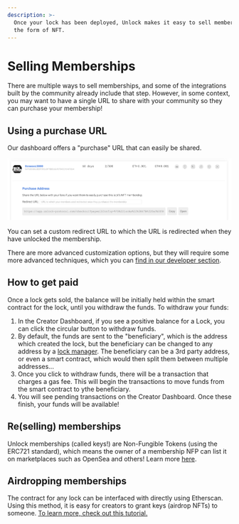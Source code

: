```yaml
---
description: >-
  Once your lock has been deployed, Unlock makes it easy to sell memberships in
  the form of NFT.
---
```


# Selling Memberships

There are multiple ways to sell memberships, and some of the integrations built by the community already include that step. However, in some context, you may want to have a single URL to share with your community so they can purchase your membership!

## Using a purchase URL

Our dashboard offers a "purchase" URL that can easily be shared.

![The Purchase URL is visible on the dashboard](<../.gitbook/assets/image (28) (2) (2) (2) (2) (2).png>)

You can set a custom redirect URL to which the URL is redirected when they have unlocked the membership.

There are more advanced customization options, but they will require some more advanced techniques, which you can [find in our developer section](../developers/paywall/configuring-checkout.md).

## How to get paid

Once a lock gets sold, the balance will be initially held within the smart contract for the lock, until you withdraw the funds. To withdraw your funds:

1. In the Creator Dashboard, if you see a positive balance for a Lock, you can click the circular button to withdraw funds.
2. By default, the funds are sent to the "beneficiary", which is the address which created the lock, but the beneficiary can be changed to any address by a [lock manager](https://github.com/unlock-protocol/docs/tree/075aaf67dd7225103e8bcaa72856331fa0f43cd7/developers/smart-contracts/lock-api/access-control/README.md). The beneficiary can be a 3rd party address, or even a smart contract, which would then split them between multiple addresses...
3. Once you click to withdraw funds, there will be a transaction that charges a gas fee. This will begin the transactions to move funds from the smart contract to ythe beneficiary.
4. You will see pending transactions on the Creator Dashboard. Once these finish, your funds will be available!

## Re(selling) memberships

Unlock memberships (called keys!) are Non-Fungible Tokens (using the ERC721 standard), which means the owner of a membership NFP can list it on marketplaces such as OpenSea and others! Learn more [here](tutorials-1/how-to-resell-a-lock.md).

## Airdropping memberships

The contract for any lock can be interfaced with directly using Etherscan. Using this method, it is easy for creators to grant keys (airdrop NFTs) to someone. [To learn more, check out this tutorial.](https://docs.unlock-protocol.com/creators/tutorials-1/how-to-airdrop-memberships)
